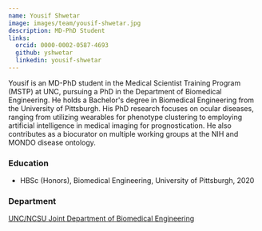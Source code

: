 ```yaml
---
name: Yousif Shwetar
image: images/team/yousif-shwetar.jpg
description: MD-PhD Student
links:
  orcid: 0000-0002-0587-4693
  github: yshwetar
  linkedin: yousif-shwetar
---
```


Yousif is an MD-PhD student in the Medical Scientist Training Program (MSTP) at UNC, pursuing a PhD in the Department of Biomedical Engineering. He holds a Bachelor's degree in Biomedical Engineering from the University of Pittsburgh. His PhD research focuses on ocular diseases, ranging from utilizing wearables for phenotype clustering to employing artificial intelligence in medical imaging for prognostication. He also contributes as a biocurator on multiple working groups at the NIH and MONDO disease ontology.

### Education

- HBSc (Honors), Biomedical Engineering, University of Pittsburgh, 2020

### Department

[UNC/NCSU Joint Department of Biomedical Engineering](https://bme.unc.edu/)
